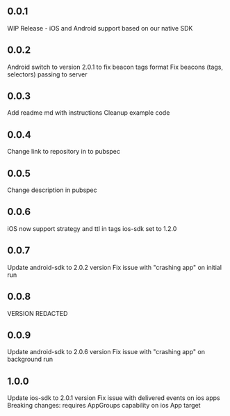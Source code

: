 ## 0.0.1
WIP Release - iOS and Android support based on our native SDK

## 0.0.2
Android switch to version 2.0.1 to fix beacon tags format
Fix beacons (tags, selectors) passing to server

## 0.0.3
Add readme md with instructions
Cleanup example code

## 0.0.4
Change link to repository in to pubspec

## 0.0.5
Change description in pubspec

## 0.0.6
iOS now support strategy and ttl in tags
ios-sdk set to 1.2.0

## 0.0.7
Update android-sdk to 2.0.2 version
Fix issue with "crashing app" on initial run

## 0.0.8
VERSION REDACTED

## 0.0.9
Update android-sdk to 2.0.6 version
Fix issue with "crashing app" on background run

## 1.0.0
Update ios-sdk to 2.0.1 version
Fix issue with delivered events on ios apps
Breaking changes: requires AppGroups capability on ios App target